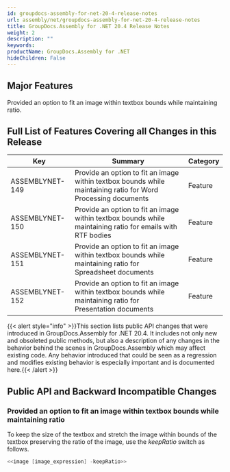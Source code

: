 ```yaml
---
id: groupdocs-assembly-for-net-20-4-release-notes
url: assembly/net/groupdocs-assembly-for-net-20-4-release-notes
title: GroupDocs.Assembly for .NET 20.4 Release Notes
weight: 2
description: ""
keywords: 
productName: GroupDocs.Assembly for .NET
hideChildren: False
---
```

## Major Features

Provided an option to fit an image within textbox bounds while maintaining ratio.

## Full List of Features Covering all Changes in this Release

| Key | Summary | Category |
| --- | --- | --- |
| ASSEMBLYNET-149  | Provide an option to fit an image within textbox bounds while maintaining ratio for Word Processing documents  | Feature  |
| ASSEMBLYNET-150  | Provide an option to fit an image within textbox bounds while maintaining ratio for emails with RTF bodies  | Feature  |
| ASSEMBLYNET-151  | Provide an option to fit an image within textbox bounds while maintaining ratio for Spreadsheet documents  | Feature  |
| ASSEMBLYNET-152  | Provide an option to fit an image within textbox bounds while maintaining ratio for Presentation documents  | Feature  |

{{< alert style="info" >}}This section lists public API changes that were introduced in GroupDocs.Assembly for .NET 20.4. It includes not only new and obsoleted public methods, but also a description of any changes in the behavior behind the scenes in GroupDocs.Assembly which may affect existing code. Any behavior introduced that could be seen as a regression and modifies existing behavior is especially important and is documented here.{{< /alert >}}

## Public API and Backward Incompatible Changes 

### Provided an option to fit an image within textbox bounds while maintaining ratio

To keep the size of the textbox and stretch the image within bounds of the textbox preserving the ratio of the image, use the *keepRatio* switch as follows.

```csharp
<<image [image_expression] -keepRatio>>
```
